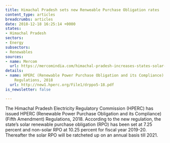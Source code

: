 ```yaml
---
title: Himachal Pradesh sets new Renweable Purchase Obligation rates
content_type: articles
breadcrumbs: articles
date: 2018-12-18 16:25:14 +0000
states:
- Himachal Pradesh
sectors:
- Energy
subsectors:
- Renewables
sources:
- name: Mercom
  url: https://mercomindia.com/himachal-pradesh-increases-states-solar-rpo-to-7-25-percent-for-fy-2019-20/
details:
- name: HPERC (Renewable Power Purchase Obligation and its Compliance) (Fifth Amendment)
    Regulations, 2018
  url: http://new1.hperc.org/File1/drppo5-18.pdf
is_newsletter: false

---
```

The Himachal Pradesh Electricity Regulatory Commission (HPERC) has issued HPERC (Renewable Power Purchase Obligation and its Compliance) (Fifth Amendment) Regulations, 2018. According to the new regulation, the state’s solar renewable purchase obligation (RPO) has been set at 7.25 percent and non-solar RPO at 10.25 percent for fiscal year 2019-20. Thereafter the solar RPO will be ratcheted up on an annual basis till 2021.  
